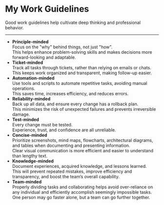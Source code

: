 # My Work Guidelines


Good work guidelines help cultivate deep thinking and professional behavior.

<!--more-->

---

- **Principle-minded**  
  Focus on the "why" behind things, not just "how".  
  This helps enhance problem-solving skills and makes decisions more forward-looking and adaptable.
- **Ticket-minded**  
  Track all tasks through tickets, rather than relying on emails or chats.  
  This keeps work organized and transparent, making follow-up easier.
- **Automation-minded**  
  Use tools and scripts to automate repetitive tasks, avoiding manual operations.  
  This saves time, increases efficiency, and reduces errors.
- **Reliability-minded**  
  Back up all data, and ensure every change has a rollback plan.  
  This minimizes the risk of unexpected failures and prevents irreversible damage.
- **Test-minded**  
  Every change must be tested.  
  Experience, trust, and confidence are all unreliable.
- **Concise-minded**  
  Prioritize screenshots, mind maps, flowcharts, architectural diagrams, and tables when documenting and presenting information.  
  Clear visual communication is more efficient and easier to understand than lengthy text.
- **Knowledge-minded**  
  Document experiences, acquired knowledge, and lessons learned.  
  This will prevent repeated mistakes, improve efficiency and transparency, and boost the team’s overall capability.
- **Team-minded**  
  Properly dividing tasks and collaborating helps avoid over-reliance on any individual and efficiently accomplish seemingly impossible tasks.  
  One person may go faster alone, but a team can go further together.

